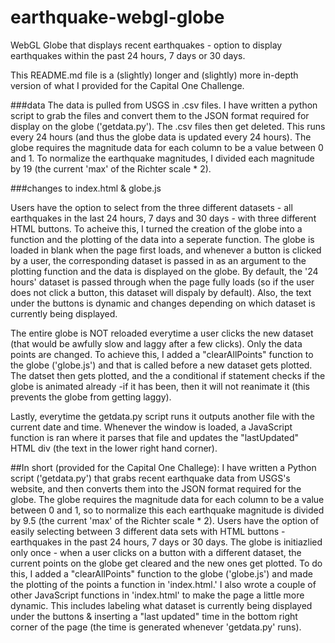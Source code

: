 # earthquake-webgl-globe
WebGL Globe that displays recent earthquakes - option to display earthquakes within the past 24 hours, 7 days or 30 days.

This README.md file is a (slightly) longer and (slightly) more in-depth version of what I provided for the Capital One Challenge. 

###data
The data is pulled from USGS in .csv files. I have written a python script to grab the files and convert them to the JSON format required for display on the globe ('getdata.py'). The .csv files then get deleted. This runs every 24 hours (and thus the globe data is updated every 24 hours). The globe requires the magnitude data for each column to be a value between 0 and 1. To normalize the earthquake magnitudes, I divided each magnitude by 19 (the current 'max' of the Richter scale * 2).



###changes to index.html & globe.js

Users have the option to select from the three different datasets - all earthquakes in the last 24 hours, 7 days and 30 days - with three different HTML buttons. To acheive this, I turned the creation of the globe into a function and the plotting of the data into a seperate function. The globe is loaded in blank when the page first loads, and whenever a button is clicked by a user, the corresponding dataset is passed in as an argument to the plotting function and the data is displayed on the globe. By default, the '24 hours' dataset is passed through when the page fully loads (so if the user does not click a button, this dataset will dispaly by default). Also, the text under the buttons is dynamic and changes depending on which dataset is currently being displayed.

The entire globe is NOT reloaded everytime a user clicks the new dataset (that would be awfully slow and laggy after a few clicks). Only the data points are changed. To achieve this, I added a "clearAllPoints" function to the globe ('globe.js') and that is called before a new dataset gets plotted. The datset then gets plotted, and the a conditional if statement checks if the globe is animated already -if it has been, then it will not reanimate it (this prevents the globe from getting laggy).

Lastly, everytime the getdata.py script runs it outputs another file with the current date and time. Whenever the window is loaded, a JavaScript function is ran where it parses that file and updates the "lastUpdated" HTML div (the text in the lower right hand corner).

##In short (provided for the Capital One Challege):
  I have written a Python script ('getdata.py') that  grabs recent earthquake data from USGS's website, and then converts them into the JSON format required for the globe. The globe requires the magnitude data for each column to be a value between 0 and 1, so to normalize this each earthquake magnitude is divided by 9.5 (the current 'max' of the Richter scale * 2). Users have the option of easily selecting between 3 different data sets with HTML buttons - earthquakes in the past 24 hours, 7 days or 30 days. The globe is initiazlied only once - when a user clicks on a button with a different dataset, the current points on the globe get cleared and the new ones get plotted. To do this, I added a "clearAllPoints" function to the globe ('globe.js') and made the plotting of the points a function in 'index.html.'  I also wrote a couple of other JavaScript functions in 'index.html' to make the page a little more dynamic. This includes labeling what dataset is currently being displayed under the buttons & inserting a "last updated" time in the bottom right corner of the page (the time is generated whenever 'getdata.py' runs). 
  
